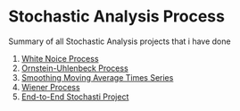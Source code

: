 # Stochastic Analysis Process
Summary of all Stochastic Analysis projects that i have done

1) [White Noice Process](https://github.com/AndreasAvgou/Stochastic-Analysis-Process/tree/main/White%20Noise%20Process)
2) [Ornstein-Uhlenbeck Process](https://github.com/AndreasAvgou/Stochastic-Analysis-Process/tree/main/Ornstein%20Uhlenbeck%20Process)
3) [Smoothing Moving Average Times Series](https://github.com/AndreasAvgou/Stochastic-Analysis-Process/tree/main/Smoothing%20Moving%20Average%20Times%20Series)
4) [Wiener Process](https://github.com/AndreasAvgou/Stochastic-Analysis-Process/tree/main/Wiener%20Process)
5) [End-to-End Stochasti Project](https://github.com/AndreasAvgou/Stochastic-Analysis-Process/tree/main/Full%20Project)
